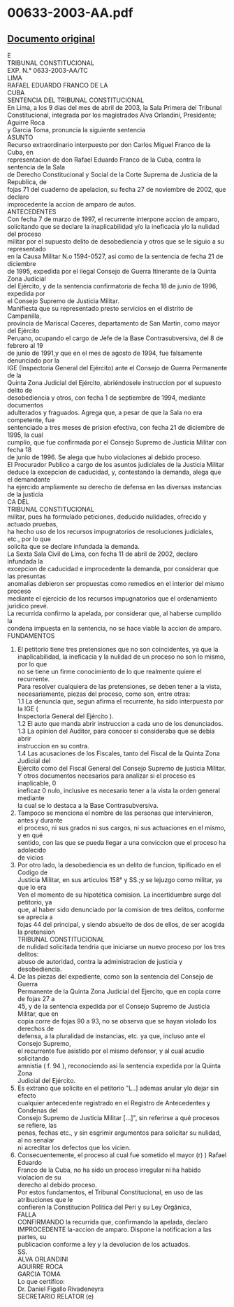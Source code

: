 
00633-2003-AA.pdf
=================
  
[Documento original](https://tc.gob.pe/jurisprudencia/2004/00633-2003-AA.pdf)  
---  
E  
TRIBUNAL CONSTITUCIONAL  
EXP. N.° 0633-2003-AA/TC  
LIMA  
RAFAEL EDUARDO FRANCO DE LA  
CUBA  
SENTENCIA DEL TRIBUNAL CONSTITUCIONAL  
En Lima, a los 9 dias del mes de abril de 2003, la Sala Primera del Tribunal  
Constitucional, integrada por los magistrados Alva Orlandini, Presidente; Aguirre Roca  
y Garcia Toma, pronuncia la siguiente sentencia  
ASUNTO  
Recurso extraordinario interpuesto por don Carlos Miguel Franco de la Cuba, en  
representacion de don Rafael Eduardo Franco de la Cuba, contra la sentencia de la Sala  
de Derecho Constitucional y Social de la Corte Suprema de Justicia de la Republica, de  
fojas 71 del cuaderno de apelacion, su fecha 27 de noviembre de 2002, que declaro  
improcedente la accion de amparo de autos.  
ANTECEDENTES  
Con fecha 7 de marzo de 1997, el recurrente interpone accion de amparo,  
solicitando que se declare la inaplicabilidad y/o la ineficacia ylo la nulidad del proceso  
militar por el supuesto delito de desobediencia y otros que se le siguio a su representado  
en la Causa Militar N.o 1594-0527, asi como de la sentencia de fecha 21 de diciembre  
de 1995, expedida por el ilegal Consejo de Guerra Itinerante de la Quinta Zona Judicial  
del Ejército, y de la sentencia confirmatoria de fecha 18 de junio de 1996, expedida por  
el Consejo Supremo de Justicia Militar.  
Manifiesta que su representado presto servicios en el distrito de Campanilla,  
provincia de Mariscal Caceres, departamento de San Martin, como mayor del Ejército  
Peruano, ocupando el cargo de Jefe de la Base Contrasubversiva, del 8 de febrero al 19  
de junio de 1991,y que en el mes de agosto de 1994, fue falsamente denunciado por la  
IGE (Inspectoria General del Ejército) ante el Consejo de Guerra Permanente de la  
Quinta Zona Judicial del Ejército, abriéndosele instruccion por el supuesto delito de  
desobediencia y otros, con fecha 1 de septiembre de 1994, mediante documentos  
adulterados y fraguados. Agrega que, a pesar de que la Sala no era competente, fue  
sentenciado a tres meses de prision efectiva, con fecha 21 de diciembre de 1995, la cual  
cumplio, que fue confirmada por el Consejo Supremo de Justicia Militar con fecha 18  
de junio de 1996. Se alega que hubo violaciones al debido proceso.  
El Procurador Publico a cargo de los asuntos judiciales de la Justicia Militar  
deduce la excepcion de caducidad, y, contestando la demanda, alega que el demandante  
ha ejercido ampliamente su derecho de defensa en las diversas instancias de la justicia  
CA DEL  
TRIBUNAL CONSTITUCIONAL  
militar, pues ha formulado peticiones, deducido nulidades, ofrecido y actuado pruebas,  
ha hecho uso de los recursos impugnatorios de resoluciones judiciales, etc., por lo que  
solicita que se declare infundada la demanda.  
La Sexta Sala Civil de Lima, con fecha 11 de abril de 2002, declaro infundada la  
excepcion de caducidad e improcedente la demanda, por considerar que las presuntas  
anomalias debieron ser propuestas como remedios en el interior del mismo proceso  
mediante el ejercicio de los recursos impugnatorios que el ordenamiento juridico prevé.  
La recurrida confirmo la apelada, por considerar que, al haberse cumplido la  
condena impuesta en la sentencia, no se hace viable la accion de amparo.  
FUNDAMENTOS  
1. El petitorio tiene tres pretensiones que no son coincidentes, ya que la  
inaplicabilidad, la ineficacia y la nulidad de un proceso no son lo mismo, por lo que  
no se tiene un firme conocimiento de lo que realmente quiere el recurrente.  
Para resolver cualquiera de las pretensiones, se deben tener a la vista,  
necesariamente, piezas del proceso, como son, entre otras:  
1.1 La denuncia que, segun afirma el recurrente, ha sido interpuesta por la IGE (  
Inspectoria General del Ejército ).  
1.2 El auto que manda abrir instruccion a cada uno de los denunciados.  
1.3 La opinion del Auditor, para conocer si consideraba que se debia abrir  
instruccion en su contra.  
1.4 Las acusaciones de los Fiscales, tanto del Fiscal de la Quinta Zona Judicial del  
Ejército como del Fiscal General del Consejo Supremo de justicia Militar.  
Y otros documentos necesarios para analizar si el proceso es inaplicable, 0  
ineficaz 0 nulo, inclusive es necesario tener a la vista la orden general mediante  
la cual se lo destaca a la Base Contrasubversiva.  
2. Tampoco se menciona el nombre de las personas que intervinieron, antes y durante  
el proceso, ni sus grados ni sus cargos, ni sus actuaciones en el mismo, y en qué  
sentido, con las que se pueda llegar a una conviccion que el proceso ha adolecido  
de vicios  
3. Por otro lado, la desobediencia es un delito de funcion, tipificado en el Codigo de  
Justicia Militar, en sus articulos 158° y SS.;y se lejuzgo como militar, ya que lo era  
Ven el momento de su hipotética comision. La incertidumbre surge del petitorio, ya  
que, al haber sido denunciado por la comision de tres delitos, conforme se aprecia a  
fojas 44 del principal, y siendo absuelto de dos de ellos, de ser acogida la pretension  
TRIBUNAL CONSTITUCIONAL  
de nulidad solicitada tendria que iniciarse un nuevo proceso por los tres delitos:  
abuso de autoridad, contra la administracion de justicia y desobediencia.  
4. De las piezas del expediente, como son la sentencia del Consejo de Guerra  
Permanente de la Quinta Zona Judicial del Ejercito, que en copia corre de fojas 27 a  
45, y de la sentencia expedida por el Consejo Supremo de Justicia Militar, que en  
copia corre de fojas 90 a 93, no se observa que se hayan violado los derechos de  
defensa, a la pluralidad de instancias, etc. ya que, incluso ante el Consejo Supremo,  
el recurrente fue asistido por el mismo defensor, y al cual acudio solicitando  
amnistia ( f. 94 ), reconociendo asi la sentencia expedida por la Quinta Zona  
Judicial del Ejército.  
5. Es extrano que solicite en el petitorio "L..] ademas anular ylo dejar sin efecto  
cualquier antecedente registrado en el Registro de Antecedentes y Condenas del  
Consejo Supremo de Justicia Militar [...]", sin referirse a qué procesos se refiere, las  
penas, fechas etc., y sin esgrimir argumentos para solicitar su nulidad, al no senalar  
ni acreditar los defectos que los vicien.  
6. Consecuentemente, el proceso al cual fue sometido el mayor (r) ) Rafael Eduardo  
Franco de la Cuba, no ha sido un proceso irregular ni ha habido violacion de su  
derecho al debido proceso.  
Por estos fundamentos, el Tribunal Constitucional, en uso de las atribuciones que le  
confieren la Constitucion Politica del Peri y su Ley Orgânica,  
FALLA  
CONFIRMANDO la recurrida que, confirmando la apelada, declaro  
IMPROCEDENTE la-accion de amparo. Dispone la notificacion a las partes, su  
publicacion conforme a ley y la devolucion de los actuados.  
SS.  
ALVA ORLANDINI  
AGUIRRE ROCA  
GARCIA TOMA  
Lo que certifico:  
Dr. Daniel Figallo Rivadeneyra  
SECRETARIO RELATOR (e)